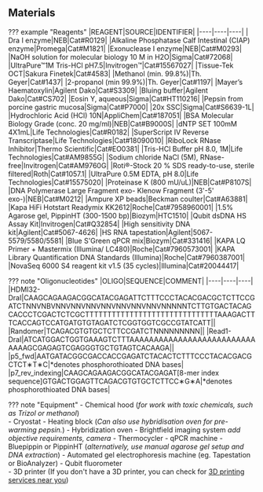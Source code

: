 ## Materials 

??? example "Reagents"
    |REAGENT|SOURCE|IDENTIFIER|
        |----|----|----|
        | Dra I enzyme|NEB|Cat#R0129|
        |Alkaline Phosphatase Calf Intestinal (CIAP) enzyme|Promega|Cat#M1821|
        |Exonuclease I enzyme|NEB|Cat#M0293|
        |NaOH solution for molecular biology 10 M in H2O|Sigma|Cat#72068|
        |UltraPure™1M Tris-HCl pH7.5|Invitrogen™|Cat#15567027|
        |Tissue-Tek OCT|Sakura Finetek|Cat#4583|
        |Methanol (min. 99.8%)|Th. Geyer|Cat#1437|
        |2-propanol (min 99.9%)|Th. Geyer|Cat#1197|
        |Mayer’s Haematoxylin|Agilent Dako|Cat#S3309|
        |Bluing buffer|Agilent Dako|Cat#CS702|
        |Eosin Y, aqueous|Sigma|Cat#HT110216|
        |Pepsin from porcine gastric mucosa|Sigma|Cat#P7000|
        |20x SSC|Sigma|Cat#S6639-1L|
        |Hydrochloric Acid (HCl) 10N|AppliChem|Cat#187051|
        |BSA Molecular Biology Grade (conc. 20 mg/ml)|NEB|Cat#B9000S|
        |dNTP SET 100mM 4X1mL|Life Technologies|Cat#R0182|
        |SuperScript IV Reverse Transcriptase|Life Technologies|Cat#18090010|
        |RiboLock RNase Inhibitor|Thermo Scientific|Cat#EO0381|
        |Tris-HCl Buffer pH 8.0, 1M|Life Technologies|Cat#AM9855G|
        |Sodium chloride NaCl (5M), RNase-free|Invitrogen|Cat#AM9760G|
        |Roti®-Stock 20 % SDS ready-to-use, sterile filtered|Roth|Cat#1057.1|
        |UltraPure 0.5M EDTA, pH 8.0|Life Technologies|Cat#15575020|
        |Proteinase K (800 mU/uL)|NEB|Cat#P8107S|
        |DNA Polymerase Large Fragment exo- Klenow Fragment (3'-5' exo-)|NEB|Cat#M0212|
        |Ampure XP beads|Beckman coulter|Cat#A63881|
        |Kapa HiFi Hotstart Readymix KK2612|Roche|Cat#7958960001|
        |1.5% Agarose gel, PippinHT (300-1500 bp)|Biozym|HTC1510|
        |Qubit dsDNA HS Assay Kit|Invitrogen|Cat#Q32854|
        |High sensitivity DNA kit|Agilent|Cat#5067-4626|
        |HS RNA tapestation|Agilent|5067-5579/5580/5581|
        |Blue S'Green qPCR mix|Biozym|Cat#331416|
        |KAPA LQ Primer + Mastermix (Illumina/ LC480)|Roche|Cat#7960573001|
        |KAPA Library Quantification DNA Standards (Illumina)|Roche|Cat#7960387001|
        |NovaSeq 6000 S4 reagent kit v1.5 (35 cycles)|Illumina|Cat#20044417|


??? note "Oligonucleotides"
    |OLIGO|SEQUENCE|COMMENT|
    |----|----|----|
    |HDMI32-DraI|CAAGCAGAAGACGGCATACGAGATTCTTTCCCTACACGACGCTCTTCCGATCTNNVNBVNNVNNVNNVNNVNNVNNVNNVNNNNNTCTTGTGACTACAGCACCCTCGACTCTCGCTTTTTTTTTTTTTTTTTTTTTTTTTTTTTTAAAGACTTTCACCAGTCCATGATGTGTAGATCTCGGTGGTCGCCGTATCATT||
    |Randomer|TCAGACGTGTGCTCTTCCGATCTNNNNNNNNN||
    |Read1-DraI|ATCATGGACTGGTGAAAGTCTTTAAAAAAAAAAAAAAAAAAAAAAAAAAAAAAGCGAGAGTCGAGGGTGCTGTAGTCACAAGA||
    |p5_fwd|AATGATACGGCGACCACCGAGATCTACACTCTTTCCCTACACGACGCTCT∗T∗C|*denotes phosphorothioated DNA bases|	
    |p7_rev_indexing|CAAGCAGAAGACGGCATACGAGAT[8-mer index sequence]GTGACTGGAGTTCAGACGTGTGCTCTTCC∗G∗A|*denotes phosphorothioated DNA bases|


??? note "Equipment" 
    - Chemical hood (*for work with toxic chemicals, such as Trizol or methanol*)  
    - Cryostat 
    - Heating block (*Can also use hybridisation oven for pre-warming pepsin.*)
    - Hybridization oven 
    - Brightfield imaging system *add objective requirements, camera*
    - Thermocycler 
    - qPCR machine 
    - Bluepippin or PippinHT (*alternatively, use manual agarose gel setup and DNA extraction*)
    - Automated gel electrophoresis machine (eg. Tapestation or BioAnalyzer)
    - Qubit fluorometer   
    - 3D printer (If you don't have a 3D printer, you can check for [3D printing services near you](https://www.google.com/search?q=3d+printing+service+near+me)) 